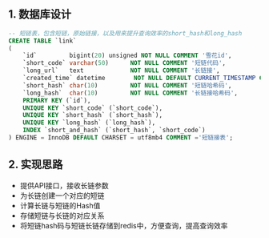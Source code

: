 ## 1. 数据库设计
```sql
-- 短链表，包含短链，原始链接，以及用来提升查询效率的short_hash和long_hash
CREATE TABLE `link`
(
    `id`         bigint(20) unsigned NOT NULL COMMENT '雪花id',
    `short_code` varchar(50)      NOT NULL COMMENT '短链代码',
    `long_url`   text             NOT NULL COMMENT '长链接',
    `created_time` datetime        NOT NULL DEFAULT CURRENT_TIMESTAMP COMMENT '创建时间',
    `short_hash` char(10)         NOT NULL COMMENT '短链哈希码',
    `long_hash`  char(10)         NOT NULL COMMENT '长链接哈希码',
    PRIMARY KEY (`id`),
    UNIQUE KEY `short_code` (`short_code`),
    UNIQUE KEY `short_hash` (`short_hash`),
    UNIQUE KEY `long_hash` (`long_hash`),
    INDEX `short_and_hash` (`short_hash`, `short_code`)
) ENGINE = InnoDB DEFAULT CHARSET = utf8mb4 COMMENT ='短链接表';
```
## 2. 实现思路
* 提供API接口，接收长链参数
* 为长链创建一个对应的短链
* 计算长链与短链的Hash值
* 存储短链与长链的对应关系
* 将短链hash码与短链长链存储到redis中，方便查询，提高查询效率
